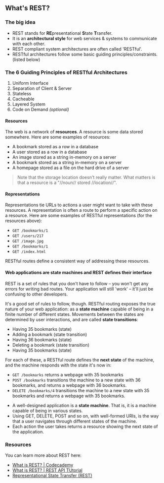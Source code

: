 ## What's REST?

### The big idea

- REST stands for **RE**presentational **S**tate **T**ransfer.
- It is an **architectural style** for web services & systems to communicate with each other. 
- REST compliant system architectures are often called 'RESTful'.
- RESTful architectures follow some basic guiding principles/constraints. (listed below)

### The 6 Guiding Principles of RESTful Architectures

1. Uniform Interface
2. Separation of Client & Server
3. Stateless
4. Cacheable
5. Layered System
6. Code on Demand _(optional)_

#### Resources

The web is a network of **resources**. A resource is some data stored somewhere. Here are some examples of resources:

- A bookmark stored as a row in a database
- A user stored as a row in a database
- An image stored as a string in-memory on a server
- A bookmark stored as a string in-memory on a server
- A homepage stored as a file on the hard drive of a server

> Note that the storage location doesn't really matter. What matters is that a resource is a "//noun// stored //location//".

#### Representations

Representations tie URLs to actions a user might want to take with these resources. A representation is often a route to perform a specific action on a resource. Here are some examples of RESTful representations (for the resources above):

- `GET /bookmarks/1`
- `GET /users/217`
- `GET /image.jpg`
- `GET /bookmarks/1`
- `GET /index.html`

RESTful routes define a consistent way of addressing these resources.

#### Web applications are state machines and REST defines their interface

REST is a set of rules that you don't have to follow – you won't get any errors for writing bad routes. Your application will still 'work' – it'll just be confusing to other developers.

It's a good set of rules to follow, though. RESTful routing exposes the true nature of your web application: as a **state machine** capable of being in a finite number of different states. Movements between the states are determined by user interactions, and are called **state transitions**:

- Having 35 bookmarks (state)
- Adding a bookmark (state transition)
- Having 36 bookmarks (state)
- Deleting a bookmark (state transition)
- Having 35 bookmarks (state)

For each of these, a RESTful route defines the **next state** of the machine, and the machine responds with the state it's now in:

- `GET /bookmarks` returns a webpage with 35 bookmarks
- `POST /bookmarks` transitions the machine to a new state with 36 bookmarks, and returns a webpage with 36 bookmarks.
- `DELETE /bookmarks/4` transitions the machine to a new state with 35 bookmarks and returns a webpage with 35 bookmarks.

* A well-designed application is a **state machine**. That is, it is a machine capable of being in various states.
* Using GET, DELETE, POST and so on, with well-formed URIs, is the way that a user navigates through different states of the machine.
* Each action the user takes returns a resource showing the next state of the application.

### Resources

You can learn more about REST here:
- [What is REST? | Codecademy](https://www.codecademy.com/articles/what-is-rest)
- [What is REST? | REST API TUtorial](https://restfulapi.net)
- [Representational State Transfer (REST)](https://www.ics.uci.edu/~fielding/pubs/dissertation/rest_arch_style.htm)

